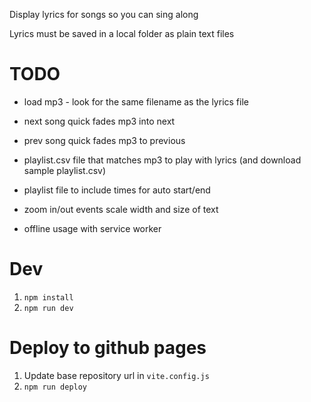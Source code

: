 Display lyrics for songs so you can sing along

Lyrics must be saved in a local folder as plain text files

# TODO

- load mp3 - look for the same filename as the lyrics file
- next song quick fades mp3 into next
- prev song quick fades mp3 to previous
- playlist.csv file that matches mp3 to play with lyrics (and download sample playlist.csv)
- playlist file to include times for auto start/end

- zoom in/out events scale width and size of text
- offline usage with service worker

# Dev

1. `npm install`
1. `npm run dev`

# Deploy to github pages

1. Update base repository url in `vite.config.js`
1. `npm run deploy`